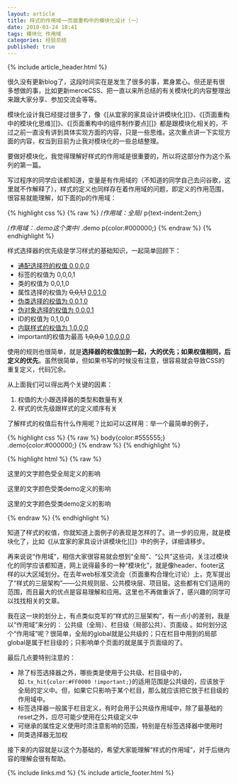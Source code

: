 ```yaml
---
layout: article
title: 样式的作用域──页面重构中的模块化设计（一）
date: 2010-03-24 18:41
tags: 模块化 作用域
categories: 经验总结
published: true
---
```


{% include  article_header.html %}

很久没有更新blog了，这段时间实在是发生了很多的事，累身累心。但还是有很多想做的事，比如更新merceCSS、把一直以来所总结的有关模块化的内容整理出来跟大家分享、参加交流会等等。

模块化设计我已经提过很多了，像《[从宜家的家具设计讲模块化][]》、《[页面重构中的模块化思维][]》、《[页面重构中的组件制作要点][]》都是跟模块化相关的，不过之前一直没有讲到具体实现方面的内容，只是一些思维。这次重点讲一下实现方面的内容，权当到目前为止我对模块化的一些总结整理。

要做好模块化，我觉得理解好样式的作用域是很重要的，所以将这部分作为这个系列的第一篇。

写过程序的同学应该都知道，变量是有作用域的（不知道的同学自己去问谷歌，这里就不作解释了），样式的定义也同样存在着作用域的问题，即定义的作用范围，很容易就能理解，如下面的p的作用域：

{% highlight css %}
{% raw %}
/*作用域：全局*/
p{text-indent:2em;}

/*作用域：.demo这个类中*/
.demo p{color:#000000;}
{% endraw %}
{% endhighlight %}

样式选择器的优先级是学习样式的基础知识，一起简单回顾下：

* <ins date="2010-09-09">通配选择符的权值    0,0,0,0</ins>
* 标签的权值为    0,0,0,1
* 类的权值为    0,0,1,0
* 属性选择的权值为    <del date="2010-07-26">0,0,1,1</del> <ins date="2010-07-26">0,0,1,0</ins>
* <ins date="2010-09-09">伪类选择的权值为   0,0,1,0</ins>
* <ins date="2010-09-09">伪对象选择的权值为   0,0,0,1</ins>
* ID的权值为    0,1,0,0
* <ins date="2014-09-23">内联样式的权值为   1,0,0,0</ins>
* important的权值为最高  <del date="2014-09-23">1,0,0,0</del> <ins date="2014-09-23">1,0,0,0,0</ins>

使用的规则也很简单，就是**选择器的权值加到一起，大的优先；如果权值相同，后定义的优先**。虽然很简单，但如果书写的时候没有注意，很容易就会导致CSS的重复定义，代码冗余。

从上面我们可以得出两个关键的因素：

1. 权值的大小跟选择器的类型和数量有关
2. 样式的优先级跟样式的定义顺序有关

了解样式的权值后有什么作用呢？比如可以这样用：举一个最简单的例子，

{% highlight css %}
{% raw %}
body{color:#555555;}
.demo{color:#000000;}
{% endraw %}
{% endhighlight %}

{% highlight html %}
{% raw %}
<p>这里的文字颜色受全局定义的影响</p>
<div class="demo"><p>这里的文字颜色受类demo定义的影响</p></div>
<p class="demo">这里的文字颜色受类demo定义的影响</p>
{% endraw %}
{% endhighlight %}

知道了样式的权值，你就知道上面例子的表现是怎样的了。进一步的应用，就是模块化了，比如《[从宜家的家具设计讲模块化][]》中的例子，详细请移步。

再来说说“作用域”，相信大家很容易就会想到“全局”、“公共”这些词，关注过模块化的同学应该都知道，网上说得最多的一种“模块化”，就是像header、footer这样的以大区域划分。在去年web标准交流会（页面重构合理化讨论）上，克军提出了“样式的三层架构”——公共规则层、公共模块层、项目层。这些都有它们适用的范围，而且最大的优点是容易理解和应用。这里也不再做重诉了，感兴趣的同学可以找找相关的文章。

我在这一块的划分上，有点类似克军的“样式的三层架构”，有一点小的差别，我是以“作用域”来分的： 公共级（全局）、栏目级（局部公共）、页面级 。如何划分这个“作用域”呢？很简单，全局的global就是公共级的；只在栏目中用到的局部global是属于栏目级的；只影响单个页面的就是属于页面级的了。

最后几点要特别注意的：

- 除了标签选择器之外，哪些类是使用于公共级、栏目级中的，如`.tx_hit{color:#FF0000 !important;}`的适用范围是公共级的，应该放于全局的定义中。但，如果它只影响于某个栏目，那么就应该把它放于栏目级的作用域中。
- 标签选择器一般属于栏目定义，有时会用于公共级作用域中，除了最基础的reset之外，应尽可能少使用在公共级定义中
- 可继承的属性定义使用时须注意影响的范围，特别是在标签选择器中使用时
- 同类选择器无加权

接下来的内容就是以这个为基础的，希望大家能理解“样式的作用域”，对于后继内容的理解会很有帮助。

{% include links.md %}
{% include article_footer.html %}
